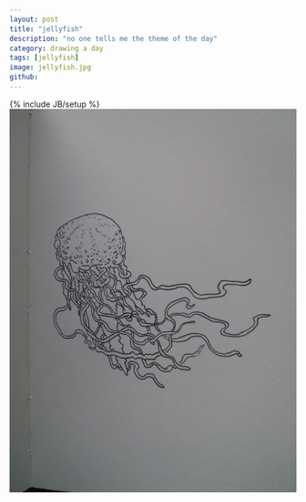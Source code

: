 ```yaml
---
layout: post
title: "jellyfish"
description: "no one tells me the theme of the day"
category: drawing a day
tags: [jellyfish]
image: jellyfish.jpg
github: 
---
```

{% include JB/setup %}
<img src="/images/jellyfish.jpg">